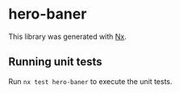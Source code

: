 # hero-baner

This library was generated with [Nx](https://nx.dev).

## Running unit tests

Run `nx test hero-baner` to execute the unit tests.
